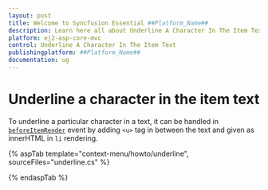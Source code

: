 ```yaml
---
layout: post
title: Welcome to Syncfusion Essential ##Platform_Name##
description: Learn here all about Underline A Character In The Item Text of Syncfusion Essential ##Platform_Name## widgets based on HTML5 and jQuery.
platform: ej2-asp-core-mvc
control: Underline A Character In The Item Text
publishingplatform: ##Platform_Name##
documentation: ug
---
```


# Underline a character in the item text

To underline a particular character in a text, it can be handled in [`beforeItemRender`](https://help.syncfusion.com/cr/cref_files/aspnetcore-js2/aspnetcore/Syncfusion.EJ2~Syncfusion.EJ2.Navigations.ContextMenu~BeforeItemRender.html)
event by adding `<u>` tag in between the text and given as innerHTML in `li` rendering.

{% aspTab template="context-menu/howto/underline", sourceFiles="underline.cs" %}

{% endaspTab %}
